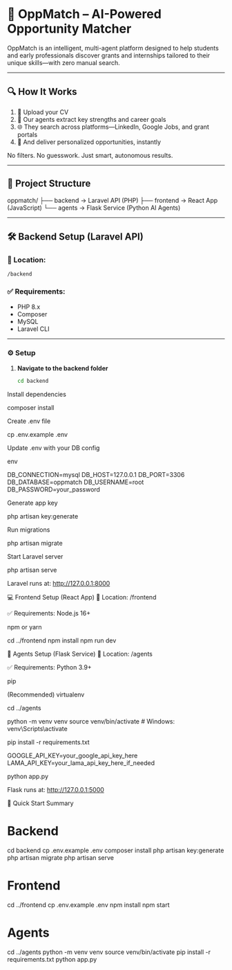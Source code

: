 # 🧠 OppMatch – AI-Powered Opportunity Matcher 

OppMatch is an intelligent, multi-agent platform designed to help students and early professionals discover grants and internships tailored to their unique skills—with zero manual search.

---

## 🔍 How It Works

1. 📄 Upload your CV  
2. 🧠 Our agents extract key strengths and career goals  
3. 🌐 They search across platforms—LinkedIn, Google Jobs, and grant portals  
4. 🎯 And deliver personalized opportunities, instantly  

No filters. No guesswork. Just smart, autonomous results.

---

## 📁 Project Structure


oppmatch/
├── backend → Laravel API (PHP)
├── frontend → React App (JavaScript)
└── agents → Flask Service (Python AI Agents)


---

## 🛠 Backend Setup (Laravel API)

### 📍 Location:
`/backend`

### ✅ Requirements:
- PHP 8.x
- Composer
- MySQL
- Laravel CLI

---

### ⚙️ Setup

1. **Navigate to the backend folder**
   ```bash
   cd backend


Install dependencies

composer install

Create .env file

cp .env.example .env

Update .env with your DB config

env

DB_CONNECTION=mysql
DB_HOST=127.0.0.1
DB_PORT=3306
DB_DATABASE=oppmatch
DB_USERNAME=root
DB_PASSWORD=your_password


Generate app key



php artisan key:generate


Run migrations

php artisan migrate


Start Laravel server

php artisan serve

Laravel runs at: http://127.0.0.1:8000


💻 Frontend Setup (React App)
📍 Location:
/frontend

✅ Requirements:
Node.js 16+

npm or yarn

cd ../frontend
npm install
npm run dev


🤖 Agents Setup (Flask Service)
📍 Location:
/agents

✅ Requirements:
Python 3.9+

pip

(Recommended) virtualenv


cd ../agents

python -m venv venv
source venv/bin/activate        # Windows: venv\Scripts\activate 

pip install -r requirements.txt

GOOGLE_API_KEY=your_google_api_key_here
LAMA_API_KEY=your_lama_api_key_here_if_needed


python app.py


Flask runs at: http://127.0.0.1:5000


🧪 Quick Start Summary

# Backend
cd backend
cp .env.example .env
composer install
php artisan key:generate
php artisan migrate
php artisan serve

# Frontend
cd ../frontend
cp .env.example .env
npm install
npm start

# Agents
cd ../agents
python -m venv venv
source venv/bin/activate
pip install -r requirements.txt
python app.py
